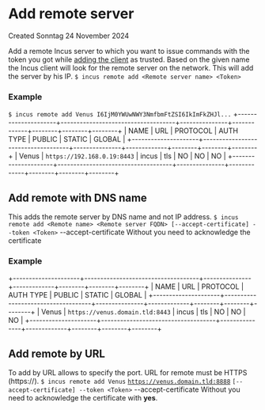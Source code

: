 # Add remote server
Created Sonntag 24 November 2024

Add a remote Incus server to which you want to issue commands with the token you got while [adding the client](./Add_trusted_client.md) as trusted. Based on the given name the Incus client will look for the remote server on the network. This will add the server by his IP.
``$ incus remote add <Remote server name> <Token>``
### Example
``$ incus remote add Venus I6IjM0YWUwNWY3NmfbmFtZSI6IkImFkZHJl...``
+---------------------+------------------------------------+---------------+-------------+--------+--------+--------+
|        NAME         |                URL                 |   PROTOCOL    |  AUTH TYPE  | PUBLIC | STATIC | GLOBAL |
+---------------------+------------------------------------+---------------+-------------+--------+--------+--------+
| Venus               | ``https://192.168.0.19:8443``       | incus         | tls         | NO     | NO     | NO     |
+---------------------+------------------------------------+---------------+-------------+--------+--------+--------+

Add remote with DNS name
------------------------
This adds the remote server by DNS name and not IP address.
``$ incus remote add <Remote name> <Remote server FQDN> [--accept-certificate] --token <Token>``
--accept-certificate	Without you need to acknowledge the certificate

### Example
+---------------------+------------------------------------+---------------+-------------+--------+--------+--------+
|        NAME         |                URL                 |   PROTOCOL    |  AUTH TYPE  | PUBLIC | STATIC | GLOBAL |
+---------------------+------------------------------------+---------------+-------------+--------+--------+--------+
| Venus               | ``https://venus.domain.tld:8443``   | incus         | tls         | NO     | NO     | NO     |
+---------------------+------------------------------------+---------------+-------------+--------+--------+--------+

Add remote by URL
-----------------
To add by URL allows to specify the port. URL for remote must be HTTPS (https://).
``$ incus remote add Venus`` [``https://venus.domain.tld:8888``](https://venus.domain.tld:8888) ``[--accept-certificate] --token <Token>``
--accept-certificate	Without you need to acknowledge the certificate with **yes**.

